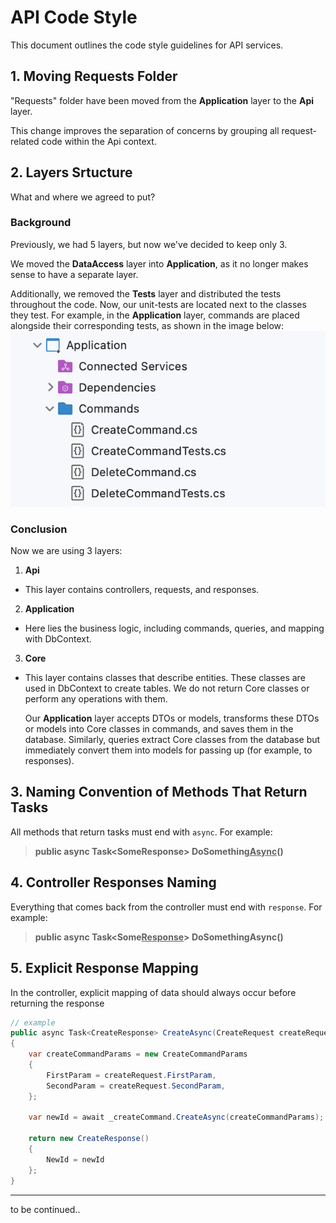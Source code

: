 # API Code Style

This document outlines the code style guidelines for API services.

## 1. Moving Requests Folder

"Requests" folder have been moved from the **Application** layer to the **Api** layer.

This change improves the separation of concerns by grouping all request-related code within the Api context.


## 2. Layers Srtucture

What and where we agreed to put?

### Background

Previously, we had 5 layers, but now we've decided to keep only 3.

We moved the **DataAccess** layer into **Application**, as it no longer makes sense to have a separate layer.

Additionally, we removed the **Tests** layer and distributed the tests throughout the code. Now, our unit-tests are located next to the classes they test. For example, in the **Application** layer, commands are placed alongside their corresponding tests, as shown in the image below:
![Tests Location Example](./images/tests-location-example.png)

### Conclusion

Now we are using 3 layers:

1. **Api**

- This layer contains controllers, requests, and responses.

2. **Application**

- Here lies the business logic, including commands, queries, and mapping with DbContext.

3. **Core**

- This layer contains classes that describe entities. These classes are used in DbContext to create tables. We do not return Core classes or perform any operations with them. 
   
   Our **Application** layer accepts DTOs or models, transforms these DTOs or models into Core classes in commands, and saves them in the database. Similarly, queries extract Core classes from the database but immediately convert them into models for passing up (for example, to responses).


## 3. Naming Convention of Methods That Return Tasks

All methods that return tasks must end with `async`. For example:

> **public async Task\<SomeResponse\> DoSomething<u>Async</u>()**


## 4. Controller Responses Naming

Everything that comes back from the controller must end with `response`. For example:

> **public async Task\<Some<u>Response</u>\> DoSomethingAsync()**


## 5. Explicit Response Mapping

In the controller, explicit mapping of data should always occur before returning the response

```csharp
// example
public async Task<CreateResponse> CreateAsync(CreateRequest createRequest)
{
    var createCommandParams = new CreateCommandParams
    {
        FirstParam = createRequest.FirstParam,
        SecondParam = createRequest.SecondParam,
    };

    var newId = await _createCommand.CreateAsync(createCommandParams);

    return new CreateResponse()
    {
        NewId = newId
    };
}
```

---
to be continued..
